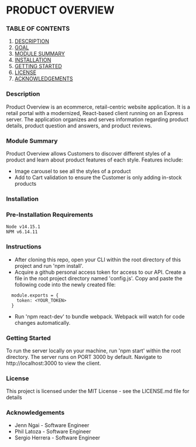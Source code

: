 # PRODUCT OVERVIEW

### TABLE OF CONTENTS

1. [DESCRIPTION](#description)
2. [GOAL](#goal)
3. [MODULE SUMMARY](#module-summary)
4. [INSTALLATION](#installation)
5. [GETTING STARTED](#getting-started)
6. [LICENSE](#license)
7. [ACKNOWLEDGEMENTS](#acknowledgements)


### Description <a name="description"></a>

Product Overview is an ecommerce, retail-centric website application. It is a retail portal with a modernized, React-based client running on an Express server. The application organizes and serves information regarding product details, product question and answers, and product reviews.


### Module Summary <a name="module-summary"></a>

Product Overview allows Customers to discover different styles of a product and learn about product features of each style. Features include:
  - Image carousel to see all the styles of a product
  - Add to Cart validation to ensure the Customer is only adding in-stock products

### Installation <a name="installation"></a>
### Pre-Installation Requirements
    Node v14.15.1
    NPM v6.14.11
### Instructions
  - After cloning this repo, open your CLI within the root directory of this project and run 'npm install'.
  - Acquire a github personal access token for access to our API. Create a file in the root project directory named 'config.js'.
  Copy and paste the following code into the newly created file:
  ```
    module.exports = {
      token: <YOUR_TOKEN>
    }
  ```
  - Run 'npm react-dev' to bundle webpack. Webpack will watch for code changes automatically.

### Getting Started <a name="getting-started"></a>
  To run the server locally on your machine, run 'npm start' within the root directory.
  The server runs on PORT 3000 by default. Navigate to http://localhost:3000 to view the client.

### License <a name="license"></a>
  This project is licensed under the MIT License - see the LICENSE.md file for details

### Acknowledgements <a name="acknowledgements"></a>
 
- Jenn Ngai - Software Engineer
- Phil Latoza - Software Engineer
- Sergio Herrera - Software Engineer
